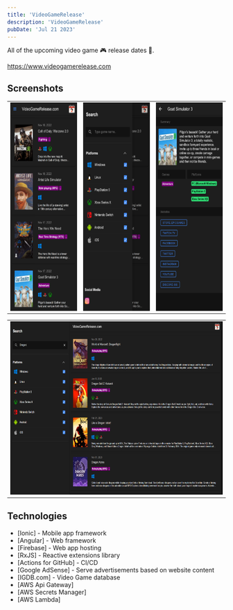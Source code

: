 ```yaml
---
title: 'VideoGameRelease'
description: 'VideoGameRelease'
pubDate: 'Jul 21 2023'
---
```


All of the upcoming video game 🎮 release dates 📆.

https://www.videogamerelease.com

## Screenshots

<table>
    <tr>
        <td valign="top"><img src="https://raw.githubusercontent.com/stylianosnicoletti/VideoGameRelease/main/screenshots/5.png" width="216" height="480"></td>
        <td valign="top"><img src="https://raw.githubusercontent.com/stylianosnicoletti/VideoGameRelease/main/screenshots/2.png" width="216" height="480"></td>
        <td valign="top"><img src="https://raw.githubusercontent.com/stylianosnicoletti/VideoGameRelease/main/screenshots/4.png" width="216" height="480"></td>
    </tr>
 </table>
 <table>
    <tr>
        <td valign="top"><img src="https://raw.githubusercontent.com/stylianosnicoletti/VideoGameRelease/main/screenshots/1.png" width="704" height="399"></td>
    </tr>
</table>

## Technologies

- [Ionic] - Mobile app framework
- [Angular] - Web framework
- [Firebase] - Web app hosting
- [RxJS] - Reactive extensions library
- [Actions for GitHub] - CI/CD
- [Google AdSense] - Serve advertisements based on website content
- [IGDB.com] - Video Game database
- [AWS Api Gateway]
- [AWS Secrets Manager]
- [AWS Lambda] 

